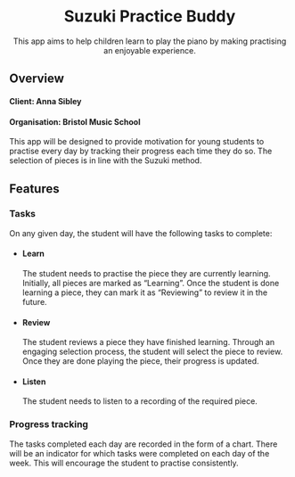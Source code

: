 <div align="center">

# Suzuki Practice Buddy
This app aims to help children learn to play the piano by making practising an enjoyable experience.
</div> 

## **Overview**

#### Client: Anna Sibley 

#### Organisation: Bristol Music School

This app will be designed to provide motivation for young students to practise every day by tracking their progress each time they do so.
The selection of pieces is in line with the Suzuki method.


## **Features**

### __Tasks__ 
On any given day, the student will have the following tasks to complete:
  * #### **Learn**
    The student needs to practise the piece they are currently learning.
    Initially, all pieces are marked as “Learning”.
    Once the student is done learning a piece, they can mark it as “Reviewing” to review it in the future.


  * #### **Review**
    The student reviews a piece they have finished learning.
    Through an engaging selection process, the student will select the piece to review. Once they are done playing the piece, their progress is updated.
  
  
  * #### **Listen**
    The student needs to listen to a recording of the required piece.


### __Progress tracking__ 
The tasks completed each day are recorded in the form of a chart. There will be an indicator for which tasks were completed on each day of the week. This will encourage the student to practise consistently.
 
